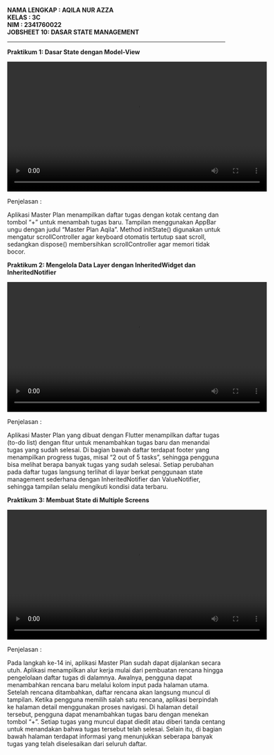 **NAMA LENGKAP : AQILA NUR AZZA**
<br>**KELAS : 3C**
<br>**NIM : 2341760022**
<br>**JOBSHEET 10: DASAR STATE MANAGEMENT**

--------------------------------------------------------------------------------------------------------------------------------------

**Praktikum 1: Dasar State dengan Model-View**

[<video src="./img/01.mp4" controls width="600"></video>](https://github.com/aqilaazza/PemrogramanMobile/blob/main/master_plan/img/01.mp4)

Penjelasan : 

Aplikasi Master Plan menampilkan daftar tugas dengan kotak centang dan tombol “+” untuk menambah tugas baru. Tampilan menggunakan AppBar ungu dengan judul “Master Plan Aqila”. Method initState() digunakan untuk mengatur scrollController agar keyboard otomatis tertutup saat scroll, sedangkan dispose() membersihkan scrollController agar memori tidak bocor.

**Praktikum 2: Mengelola Data Layer dengan InheritedWidget dan InheritedNotifier**

<video src="./img/02.mp4" controls width="600"></video>

Penjelasan : 

Aplikasi Master Plan yang dibuat dengan Flutter menampilkan daftar tugas (to-do list) dengan fitur untuk menambahkan tugas baru dan menandai tugas yang sudah selesai. Di bagian bawah daftar terdapat footer yang menampilkan progress tugas, misal “2 out of 5 tasks”, sehingga pengguna bisa melihat berapa banyak tugas yang sudah selesai. Setiap perubahan pada daftar tugas langsung terlihat di layar berkat penggunaan state management sederhana dengan InheritedNotifier dan ValueNotifier, sehingga tampilan selalu mengikuti kondisi data terbaru.

**Praktikum 3: Membuat State di Multiple Screens**

<video src="./img/03.mp4" controls width="600"></video>

Penjelasan : 

Pada langkah ke-14 ini, aplikasi Master Plan sudah dapat dijalankan secara utuh. Aplikasi menampilkan alur kerja mulai dari pembuatan rencana hingga pengelolaan daftar tugas di dalamnya.
Awalnya, pengguna dapat menambahkan rencana baru melalui kolom input pada halaman utama. Setelah rencana ditambahkan, daftar rencana akan langsung muncul di tampilan. Ketika pengguna memilih salah satu rencana, aplikasi berpindah ke halaman detail menggunakan proses navigasi.
Di halaman detail tersebut, pengguna dapat menambahkan tugas baru dengan menekan tombol “+”. Setiap tugas yang muncul dapat diedit atau diberi tanda centang untuk menandakan bahwa tugas tersebut telah selesai. Selain itu, di bagian bawah halaman terdapat informasi yang menunjukkan seberapa banyak tugas yang telah diselesaikan dari seluruh daftar.

